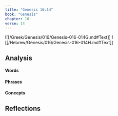 ```yaml
---
title: "Genesis 16:14"
book: "Genesis"
chapter: 16
verse: 14
---
```

![[/Greek/Genesis/016/Genesis-016-014G.md#Text]]
![[/Hebrew/Genesis/016/Genesis-016-014H.md#Text]]

## Analysis

#### Words

#### Phrases

#### Concepts

## Reflections
